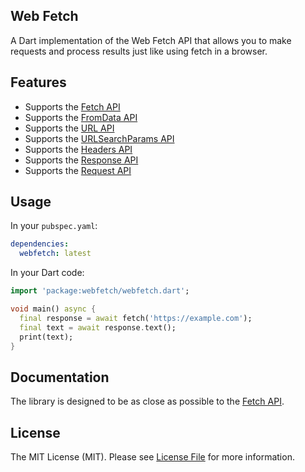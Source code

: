 ## Web Fetch

A Dart implementation of the Web Fetch API that allows you to make requests and process results just like using fetch in a browser.

## Features

- Supports the [Fetch API](https://developer.mozilla.org/en-US/docs/Web/API/Fetch_API)
- Supports the [FromData API](https://developer.mozilla.org/en-US/docs/Web/API/FormData)
- Supports the [URL API](https://developer.mozilla.org/en-US/docs/Web/API/URL)
- Supports the [URLSearchParams API](https://developer.mozilla.org/en-US/docs/Web/API/URLSearchParams)
- Supports the [Headers API](https://developer.mozilla.org/en-US/docs/Web/API/Headers)
- Supports the [Response API](https://developer.mozilla.org/en-US/docs/Web/API/Response)
- Supports the [Request API](https://developer.mozilla.org/en-US/docs/Web/API/Request)

## Usage

In your `pubspec.yaml`:

```yaml
dependencies:
  webfetch: latest
```

In your Dart code:

```dart
import 'package:webfetch/webfetch.dart';

void main() async {
  final response = await fetch('https://example.com');
  final text = await response.text();
  print(text);
}
```

## Documentation

The library is designed to be as close as possible to the [Fetch API](https://developer.mozilla.org/en-US/docs/Web/API/Fetch_API).

## License

The MIT License (MIT). Please see [License File](LICENSE) for more information.
